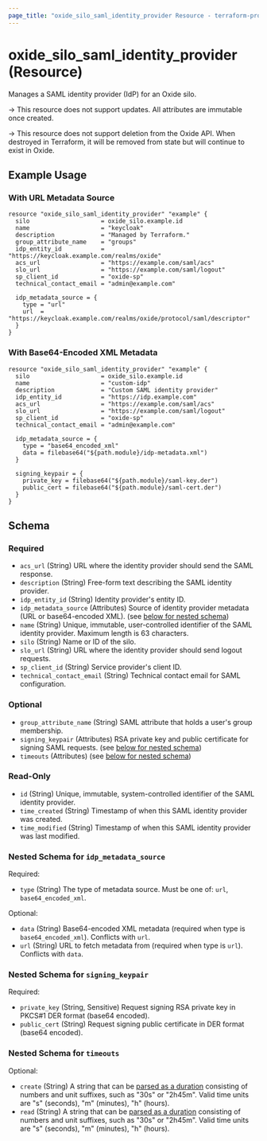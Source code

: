 ```yaml
---
page_title: "oxide_silo_saml_identity_provider Resource - terraform-provider-oxide"
---
```


# oxide_silo_saml_identity_provider (Resource)

Manages a SAML identity provider (IdP) for an Oxide silo.

-> This resource does not support updates. All attributes are immutable once
created.

-> This resource does not support deletion from the Oxide API. When destroyed in
Terraform, it will be removed from state but will continue to exist in Oxide.

## Example Usage

### With URL Metadata Source

```hcl
resource "oxide_silo_saml_identity_provider" "example" {
  silo                    = oxide_silo.example.id
  name                    = "keycloak"
  description             = "Managed by Terraform."
  group_attribute_name    = "groups"
  idp_entity_id           = "https://keycloak.example.com/realms/oxide"
  acs_url                 = "https://example.com/saml/acs"
  slo_url                 = "https://example.com/saml/logout"
  sp_client_id            = "oxide-sp"
  technical_contact_email = "admin@example.com"

  idp_metadata_source = {
    type = "url"
    url  = "https://keycloak.example.com/realms/oxide/protocol/saml/descriptor"
  }
}
```

### With Base64-Encoded XML Metadata

```hcl
resource "oxide_silo_saml_identity_provider" "example" {
  silo                    = oxide_silo.example.id
  name                    = "custom-idp"
  description             = "Custom SAML identity provider"
  idp_entity_id           = "https://idp.example.com"
  acs_url                 = "https://example.com/saml/acs"
  slo_url                 = "https://example.com/saml/logout"
  sp_client_id            = "oxide-sp"
  technical_contact_email = "admin@example.com"

  idp_metadata_source = {
    type = "base64_encoded_xml"
    data = filebase64("${path.module}/idp-metadata.xml")
  }

  signing_keypair = {
    private_key = filebase64("${path.module}/saml-key.der")
    public_cert = filebase64("${path.module}/saml-cert.der")
  }
}
```

## Schema

### Required

- `acs_url` (String) URL where the identity provider should send the SAML response.
- `description` (String) Free-form text describing the SAML identity provider.
- `idp_entity_id` (String) Identity provider's entity ID.
- `idp_metadata_source` (Attributes) Source of identity provider metadata (URL or base64-encoded XML). (see [below for nested schema](#nestedatt--idp_metadata_source))
- `name` (String) Unique, immutable, user-controlled identifier of the SAML identity provider. Maximum length is 63 characters.
- `silo` (String) Name or ID of the silo.
- `slo_url` (String) URL where the identity provider should send logout requests.
- `sp_client_id` (String) Service provider's client ID.
- `technical_contact_email` (String) Technical contact email for SAML configuration.

### Optional

- `group_attribute_name` (String) SAML attribute that holds a user's group membership.
- `signing_keypair` (Attributes) RSA private key and public certificate for signing SAML requests. (see [below for nested schema](#nestedatt--signing_keypair))
- `timeouts` (Attributes) (see [below for nested schema](#nestedatt--timeouts))

### Read-Only

- `id` (String) Unique, immutable, system-controlled identifier of the SAML identity provider.
- `time_created` (String) Timestamp of when this SAML identity provider was created.
- `time_modified` (String) Timestamp of when this SAML identity provider was last modified.

<a id="nestedatt--idp_metadata_source"></a>
### Nested Schema for `idp_metadata_source`

Required:

- `type` (String) The type of metadata source. Must be one of: `url`, `base64_encoded_xml`.

Optional:

- `data` (String) Base64-encoded XML metadata (required when type is `base64_encoded_xml`). Conflicts with `url`.
- `url` (String) URL to fetch metadata from (required when type is `url`). Conflicts with `data`.

<a id="nestedatt--signing_keypair"></a>
### Nested Schema for `signing_keypair`

Required:

- `private_key` (String, Sensitive) Request signing RSA private key in PKCS#1 DER format (base64 encoded).
- `public_cert` (String) Request signing public certificate in DER format (base64 encoded).

<a id="nestedatt--timeouts"></a>
### Nested Schema for `timeouts`

Optional:

- `create` (String) A string that can be [parsed as a duration](https://pkg.go.dev/time#ParseDuration) consisting of numbers and unit suffixes, such as "30s" or "2h45m". Valid time units are "s" (seconds), "m" (minutes), "h" (hours).
- `read` (String) A string that can be [parsed as a duration](https://pkg.go.dev/time#ParseDuration) consisting of numbers and unit suffixes, such as "30s" or "2h45m". Valid time units are "s" (seconds), "m" (minutes), "h" (hours).
